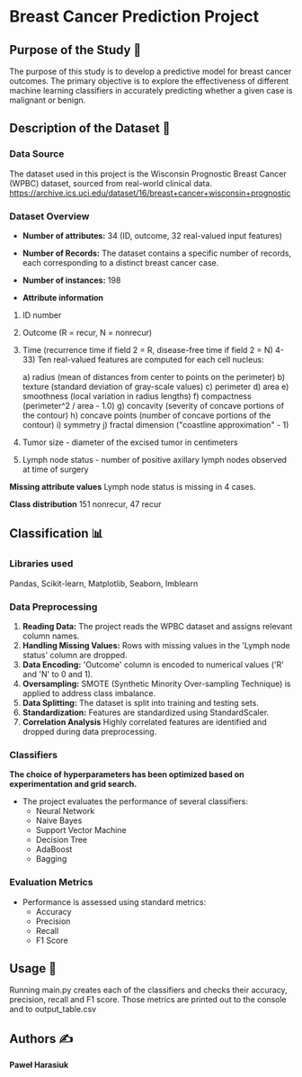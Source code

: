 # Breast Cancer Prediction Project

## Purpose of the Study 🧪

The purpose of this study is to develop a predictive model for breast cancer outcomes. The primary objective is to explore the effectiveness of different machine learning classifiers in accurately predicting whether a given case is malignant or benign. 

## Description of the Dataset 🔬

### Data Source
The dataset used in this project is the Wisconsin Prognostic Breast Cancer (WPBC) dataset, sourced from real-world clinical data.
https://archive.ics.uci.edu/dataset/16/breast+cancer+wisconsin+prognostic

### Dataset Overview
- **Number of attributes:** 34 (ID, outcome, 32 real-valued input features)
- **Number of Records:** The dataset contains a specific number of records, each corresponding to a distinct breast cancer case.
- **Number of instances:** 198

- **Attribute information**
1) ID number
2) Outcome (R = recur, N = nonrecur)
3) Time (recurrence time if field 2 = R, disease-free time if 
	field 2	= N)
4-33) Ten real-valued features are computed for each cell nucleus:

	a) radius (mean of distances from center to points on the perimeter)
	b) texture (standard deviation of gray-scale values)
	c) perimeter
	d) area
	e) smoothness (local variation in radius lengths)
	f) compactness (perimeter^2 / area - 1.0)
	g) concavity (severity of concave portions of the contour)
	h) concave points (number of concave portions of the contour)
	i) symmetry 
	j) fractal dimension ("coastline approximation" - 1)

34) Tumor size - diameter of the excised tumor in centimeters
35) Lymph node status - number of positive axillary lymph nodes
observed at time of surgery

**Missing attribute values** 
	Lymph node status is missing in 4 cases.

**Class distribution**
  151 nonrecur, 47 recur

## Classification 📊

### Libraries used
Pandas, Scikit-learn, Matplotlib, Seaborn, Imblearn

### Data Preprocessing
1. **Reading Data:** The project reads the WPBC dataset and assigns relevant column names.
2. **Handling Missing Values:** Rows with missing values in the 'Lymph node status' column are dropped.
3. **Data Encoding:** 'Outcome' column is encoded to numerical values ('R' and 'N' to 0 and 1).
4. **Oversampling:** SMOTE (Synthetic Minority Over-sampling Technique) is applied to address class imbalance.
5. **Data Splitting:** The dataset is split into training and testing sets.
6. **Standardization:** Features are standardized using StandardScaler.
7. **Correlation Analysis** Highly correlated features are identified and dropped during data preprocessing.


### Classifiers
**The choice of hyperparameters has been optimized based on experimentation and grid search.**

- The project evaluates the performance of several classifiers:
  - Neural Network
  - Naive Bayes
  - Support Vector Machine
  - Decision Tree
  - AdaBoost
  - Bagging

### Evaluation Metrics
- Performance is assessed using standard metrics:
  - Accuracy
  - Precision
  - Recall
  - F1 Score

## Usage 🐍
Running main.py creates each of the classifiers and checks their accuracy, precision, recall and F1 score. Those metrics are printed out to the console and to output_table.csv

## Authors ✍️
**Paweł Harasiuk**
